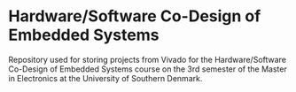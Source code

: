 # Hardware/Software Co-Design of Embedded Systems
Repository used for storing projects from Vivado for the Hardware/Software Co-Design of Embedded Systems course on the 3rd semester of the Master in Electronics at the University of Southern Denmark. 
